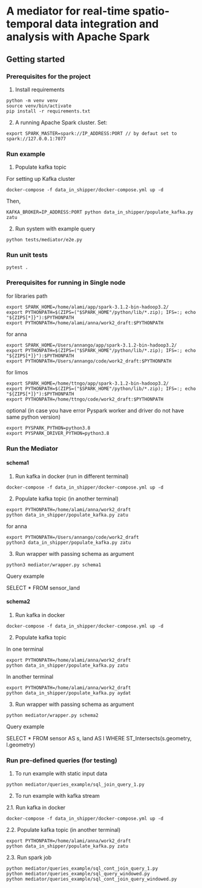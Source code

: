 # A mediator for real-time spatio-temporal data integration and analysis with Apache Spark 

## Getting started

### Prerequisites for the project

1. Install requirements
```
python -m venv venv
source venv/bin/activate
pip install -r requirements.txt 
```

2. A running Apache Spark cluster. Set:

```
export SPARK_MASTER=spark://IP_ADDRESS:PORT // by defaut set to spark://127.0.0.1:7077
```


### Run example

1. Populate kafka topic

For setting up Kafka cluster
```
docker-compose -f data_in_shipper/docker-compose.yml up -d
```

Then, 
```
KAFKA_BROKER=IP_ADDRESS:PORT python data_in_shipper/populate_kafka.py zatu
```

2. Run system with example query
```
python tests/mediator/e2e.py
```

### Run unit tests

```
pytest .
```






















### Prerequisites for running in Single node

for libraries path
```
export SPARK_HOME=/home/alami/app/spark-3.1.2-bin-hadoop3.2/
export PYTHONPATH=$(ZIPS=("$SPARK_HOME"/python/lib/*.zip); IFS=:; echo "${ZIPS[*]}"):$PYTHONPATH
export PYTHONPATH=/home/alami/anna/work2_draft:$PYTHONPATH
```
for anna
```
export SPARK_HOME=/Users/annango/app/spark-3.1.2-bin-hadoop3.2/
export PYTHONPATH=$(ZIPS=("$SPARK_HOME"/python/lib/*.zip); IFS=:; echo "${ZIPS[*]}"):$PYTHONPATH
export PYTHONPATH=/Users/annango/code/work2_draft:$PYTHONPATH
```
for limos
```
export SPARK_HOME=/home/ttngo/app/spark-3.1.2-bin-hadoop3.2/
export PYTHONPATH=$(ZIPS=("$SPARK_HOME"/python/lib/*.zip); IFS=:; echo "${ZIPS[*]}"):$PYTHONPATH
export PYTHONPATH=/home/ttngo/code/work2_draft:$PYTHONPATH
```

optional (in case you have error Pyspark worker and driver do not have same python version)
```
export PYSPARK_PYTHON=python3.8
export PYSPARK_DRIVER_PYTHON=python3.8
```

### Run the Mediator

#### schema1

1. Run kafka in docker (run in different terminal)
```
docker-compose -f data_in_shipper/docker-compose.yml up -d
```

2. Populate kafka topic (in another terminal)
```
export PYTHONPATH=/home/alami/anna/work2_draft
python data_in_shipper/populate_kafka.py zatu
```
for anna
```
export PYTHONPATH=/Users/annango/code/work2_draft
python3 data_in_shipper/populate_kafka.py zatu
```

3. Run wrapper with passing schema as argument
```
python3 mediator/wrapper.py schema1
```

Query example

SELECT * FROM sensor_land

#### schema2

1. Run kafka in docker
```
docker-compose -f data_in_shipper/docker-compose.yml up -d
```

2. Populate kafka topic 

In one terminal
```
export PYTHONPATH=/home/alami/anna/work2_draft
python data_in_shipper/populate_kafka.py zatu
```
In another terminal
```
export PYTHONPATH=/home/alami/anna/work2_draft
python data_in_shipper/populate_kafka.py aydat
```

3. Run wrapper with passing schema as argument
```
python mediator/wrapper.py schema2
```

Query example

SELECT * FROM sensor AS s, land AS l WHERE ST_Intersects(s.geometry, l.geometry)

### Run pre-defined queries (for testing)

1. To run example with static input data
```
python mediator/queries_example/sql_join_query_1.py
```

2. To run example with kafka stream 

2.1. Run kafka in docker
```
docker-compose -f data_in_shipper/docker-compose.yml up -d
```

2.2. Populate kafka topic (in another terminal)
```
export PYTHONPATH=/home/alami/anna/work2_draft
python data_in_shipper/populate_kafka.py zatu
```

2.3. Run spark job

```
python mediator/queries_example/sql_cont_join_query_1.py
python mediator/queries_example/sql_query_windowed.py
python mediator/queries_example/sql_cont_join_query_windowed.py
```
